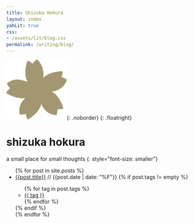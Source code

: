 ```yaml
---
title: Shizuka Hokura
layout: index
yahLit: true
css:
- /assets/lit/blog.css
permalink: /writing/blog/
---
```


![sakura flower](/assets/lit/icon-sakura_x160.png){: .noborder}
{: .floatright}

# shizuka hokura

a small place for small thoughts
{: style="font-size: smaller"}

<div class="postindex">
<ul>
    {% for post in site.posts %}
    <li>
      <a class="postlink" href="{{post.url}}">{{post.title}}</a>
      <span class="postinfo">
        // <span class="date">{{post.date | date: "%F"}}</span>
        {% if post.tags != empty %}
        <ul class="tags">
          {% for tag in post.tags %}
          <li><a href="/writing/blog/tags/#{{tag}}">{{ tag }}</a></li>
          {% endfor %}
        </ul>
        {% endif %}
      </span>
    </li>
    {% endfor %}
  </ul>
</div>